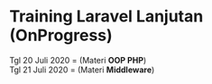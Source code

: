 # Training Laravel Lanjutan (OnProgress)

Tgl 20 Juli 2020 = (Materi **OOP PHP**) \
Tgl 21 Juli 2020 = (Materi **Middleware**)
